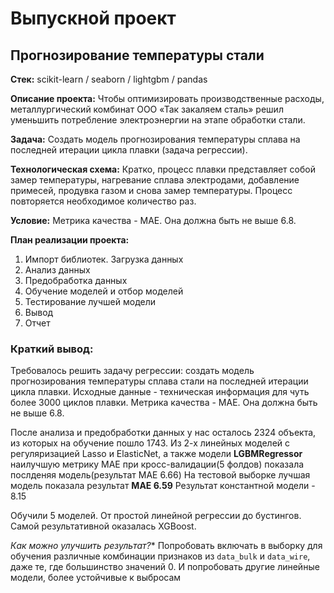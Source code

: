 # Выпускной проект

## Прогнозирование температуры стали

**Стек:** scikit-learn / seaborn / lightgbm / pandas

**Описание проекта:** Чтобы оптимизировать производственные расходы, металлургический комбинат ООО «Так закаляем сталь» решил уменьшить потребление электроэнергии на этапе обработки стали. 

**Задача:** Создать модель прогнозирования температуры сплава на последней итерации цикла плавки (задача регрессии).

**Технологическая схема:** Кратко, процесс плавки представляет собой замер температуры, нагревание сплава электродами, добавление примесей, продувка газом и снова замер температуры. Процесс повторяется необходимое количество раз.

**Условие:** 
Метрика качества - MAE. Она должна быть не выше 6.8.

**План реализации проекта:**
1. Импорт библиотек. Загрузка данных
2. Анализ данных
3. Предобработка данных
4. Обучение моделей и отбор моделей
5. Тестирование лучшей модели
6. Вывод
7. Отчет

### Краткий вывод:

Требовалось решить задачу регрессии: создать модель прогнозирования температуры сплава стали на последней итерации цикла плавки.
Исходные данные - техническая информация для чуть более 3000 циклов плавки.
Метрика качества - MAE. Она должна быть не выше 6.8.

После анализа и предобработки данных у нас осталось 2324 объекта, из которых на обучение пошло 1743.
Из 2-х линейных моделей с регуляризацией Lasso и ElasticNet, а также модели **LGBMRegressor** наилучшую метрику MAE при кросс-валидации(5 фолдов) показала послденяя модель(результат MAE 6.66)
На тестовой выборке лучшая модель показала результат **MAE 6.59**
Результат константной модели - 8.15

Обучили 5 моделей. От простой линейной регрессии до бустингов. Самой результативной оказалась XGBoost.

*Как можно улучшить результат?**
Попробовать включать в выборку для обучения различные комбинации признаков из `data_bulk` и `data_wire`, даже те, где большинство значений 0.
И попробовать другие линейные модели, более устойчивые к выбросам